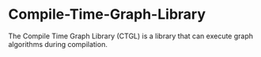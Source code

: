 # Compile-Time-Graph-Library
The Compile Time Graph Library (CTGL) is a library that can execute graph algorithms during compilation.
